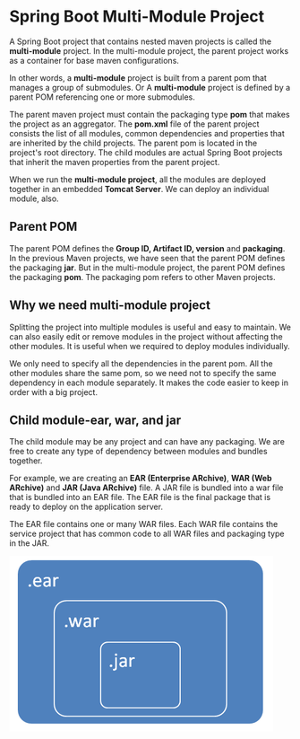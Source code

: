 # Spring Boot Multi-Module Project
A Spring Boot project that contains nested maven projects is called the **multi-module** project. In the multi-module project, the parent project works as a container for base maven configurations.

In other words, a **multi-module** project is built from a parent pom that manages a group of submodules. Or A **multi-module** project is defined by a parent POM referencing one or more submodules.

The parent maven project must contain the packaging type **pom** that makes the project as an aggregator. The **pom.xml** file of the parent project consists the list of all modules, common dependencies and properties that are inherited by the child projects. The parent pom is located in the project's root directory. The child modules are actual Spring Boot projects that inherit the maven properties from the parent project.

When we run the **multi-module project**, all the modules are deployed together in an embedded **Tomcat Server**. We can deploy an individual module, also.

## Parent POM
The parent POM defines the **Group ID, Artifact ID, version** and **packaging**. In the previous Maven projects, we have seen that the parent POM defines the packaging **jar**. But in the multi-module project, the parent POM defines the packaging **pom**. The packaging pom refers to other Maven projects.

## Why we need multi-module project
Splitting the project into multiple modules is useful and easy to maintain. We can also easily edit or remove modules in the project without affecting the other modules. It is useful when we required to deploy modules individually.

We only need to specify all the dependencies in the parent pom. All the other modules share the same pom, so we need not to specify the same dependency in each module separately. It makes the code easier to keep in order with a big project.

## Child module-ear, war, and jar
The child module may be any project and can have any packaging. We are free to create any type of dependency between modules and bundles together.

For example, we are creating an **EAR (Enterprise ARchive)**, **WAR (Web ARchive)** and **JAR (Java ARchive)** file. A JAR file is bundled into a war file that is bundled into an EAR file. The EAR file is the final package that is ready to deploy on the application server.

The EAR file contains one or many WAR files. Each WAR file contains the service project that has common code to all WAR files and packaging type in the JAR.

![Multi Module Photo](2_Project_Components/Multi_Module_Project/image/spring-boot-multi-module-project.png)
